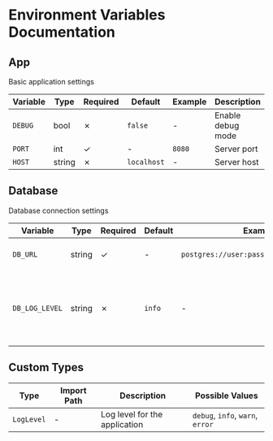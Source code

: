 # Environment Variables Documentation

## App

Basic application settings

| Variable | Type | Required | Default | Example | Description |
|----------|------|----------|---------|---------|-------------|
| `DEBUG` | bool | ✗ | `false` | - | Enable debug mode |
| `PORT` | int | ✓ | - | `8080` | Server port |
| `HOST` | string | ✗ | `localhost` | - | Server host |

## Database

Database connection settings

| Variable | Type | Required | Default | Example | Description |
|----------|------|----------|---------|---------|-------------|
| `DB_URL` | string | ✓ | - | `postgres://user:pass@localhost:5432/db` | Database connection URL |
| `DB_LOG_LEVEL` | string | ✗ | `info` | - | Database logging level (Possible values: debug, info, warn, error) |

## Custom Types

| Type | Import Path | Description | Possible Values |
|------|------------|-------------|-----------------|
| `LogLevel` | - | Log level for the application | `debug`, `info`, `warn`, `error` | 